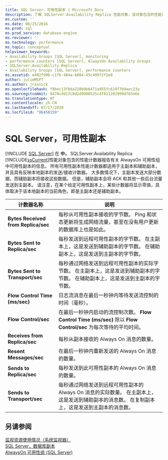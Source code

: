 ```yaml
---
title: SQL Server，可用性副本 | Microsoft Docs
description: 了解 SQLServer:Availability Replica 性能对象，该对象包含的性能计数器与 AlwaysOn 可用性组中的可用性副本有关。
ms.custom: ''
ms.date: 08/25/2016
ms.prod: sql
ms.prod_service: database-engine
ms.reviewer: ''
ms.technology: performance
ms.topic: conceptual
helpviewer_keywords:
- Availability Groups [SQL Server], monitoring
- performance counters [SQL Server], AlwaysOn Availability Groups
- SQLServer:Availability Replica
- Availability Groups [SQL Server], performance counters
ms.assetid: e402f996-c1fb-484a-b804-45c49972f2e0
author: julieMSFT
ms.author: jrasnick
ms.openlocfilehash: f9bec13f0da210b9b6471a955fc619f7b9aec23a
ms.sourcegitcommit: 9470c4d1fc8d2d9d08525c4f811282999d765e6e
ms.translationtype: HT
ms.contentlocale: zh-CN
ms.lasthandoff: 07/17/2020
ms.locfileid: "86458159"
---
```

# <a name="sql-server-availability-replica"></a>SQL Server，可用性副本
 [!INCLUDE [SQL Server](../../includes/applies-to-version/sqlserver.md)]
  在 **中，** SQLServer:Availability Replica [!INCLUDE[ssCurrent](../../includes/sscurrent-md.md)]性能对象包含的性能计数器报告有关 AlwaysOn 可用性组中可用性副本的信息。 所有可用性副本性能计数器都适用于主副本和辅助副本，并且具有反映本地副本的发送/接收计数器。 大多数情况下，主副本发送大部分数据，而辅助副本将接收这些数据。 但是，辅助副本会将 ACK 和其他一些后台流量发送到主副本。 请注意，在某个给定可用性副本上，某些计数器将显示零值，具体取决于该本地副本的当前角色，即是主副本还是辅助副本。  
  
|计数器名称|说明|  
|------------------|-----------------|  
|**Bytes Received from Replica/sec**|每秒从可用性副本接收的字节数。 Ping 和状态更新将生成网络流量，甚至在没有用户更新的数据库上也是如此。|  
|**Bytes Sent to Replica/sec**|每秒发送到远程可用性副本的字节数。 在主副本上，这是发送到辅助副本的字节数。 在辅助副本上，这是发送到主副本的字节数。|  
|**Bytes Sent to Transport/sec**|每秒通过网络发送到远程可用性副本的实际字节数。 在主副本上，这是发送到辅助副本的字节数。 在辅助副本上，这是发送到主副本的字节数。|  
|**Flow Control Time (ms/sec)**|日志流消息在最后一秒钟内等待发送流控制的时间（毫秒）。|  
|**Flow Control/sec**|在最后一秒钟内启动的流控制次数。 **Flow Control Time (ms/sec)** 除以 **Flow Control/sec** 为每次等待的平均时间。|  
|**Receives from Replica/sec**|每秒从副本接收的 Always On 消息的数量。|  
|**Resent Messages/sec**|在最后一秒钟内重新发送的 Always On 消息的数量。|  
|**Sends to Replica/sec**|每秒发送到此可用性副本的 Always On 消息的数量。|  
|**Sends to Transport/sec**|每秒通过网络发送到远程可用性副本的 Always On 消息的实际数量。 在主副本上，这是发送到辅助副本的消息数。 在复制副本上，这是发送到主副本的消息数。|  
  
## <a name="see-also"></a>另请参阅  
 [监视资源使用情况（系统监视器）](../../relational-databases/performance-monitor/monitor-resource-usage-system-monitor.md)   
 [SQL Server，数据库副本](../../relational-databases/performance-monitor/sql-server-database-replica.md)   
 [AlwaysOn 可用性组 (SQL Server)](../../database-engine/availability-groups/windows/always-on-availability-groups-sql-server.md)  
  
  
